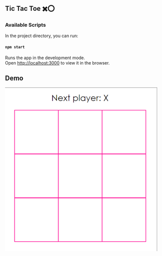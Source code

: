 ﻿## Tic Tac Toe ✖️⭕

### Available Scripts

In the project directory, you can run:

#### `npm start`

Runs the app in the development mode.<br />
Open [http://localhost:3000](http://localhost:3000) to view it in the browser.

## Demo

<img src="./TicTacToe.gif" width=500>
